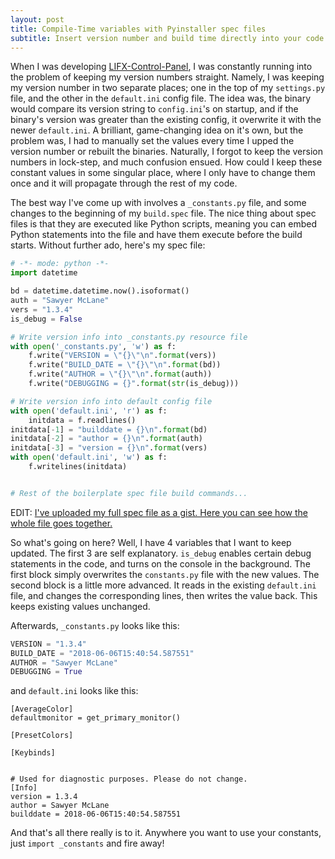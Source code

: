```yaml
---
layout: post
title: Compile-Time variables with Pyinstaller spec files
subtitle: Insert version number and build time directly into your code!
---
```


When I was developing [LIFX-Control-Panel](https://github.com/samclane/LIFX-Control-Panel), I was constantly running into
the problem of keeping my version numbers straight. Namely, I was keeping my version number in two separate places; one 
in the top of my `settings.py` file, and the other in the `default.ini` config file. The idea was, the binary would compare
its version string to `config.ini`'s on startup, and if the binary's version was greater than the existing config, it 
overwrite it with the newer `default.ini`. A brilliant, game-changing idea on it's own, but the problem was, I had to 
manually set the values every time I upped the version number or rebuilt the binaries. Naturally, I forgot to keep the
version numbers in lock-step, and much confusion ensued. How could I keep these constant values in some singular place,
where I only have to change them once and it will propagate through the rest of my code. 


The best way I've come up with involves a `_constants.py` file, and some changes to the beginning of my `build.spec` file.
The nice thing about spec files is that they are executed like Python scripts, meaning you can embed Python statements into the 
file and have them execute before the build starts. Without further ado, here's my spec file:

```python
# -*- mode: python -*-
import datetime

bd = datetime.datetime.now().isoformat()
auth = "Sawyer McLane"
vers = "1.3.4"
is_debug = False

# Write version info into _constants.py resource file
with open('_constants.py', 'w') as f:
    f.write("VERSION = \"{}\"\n".format(vers))
    f.write("BUILD_DATE = \"{}\"\n".format(bd))
    f.write("AUTHOR = \"{}\"\n".format(auth))
    f.write("DEBUGGING = {}".format(str(is_debug)))

# Write version info into default config file
with open('default.ini', 'r') as f:
    initdata = f.readlines()
initdata[-1] = "builddate = {}\n".format(bd)
initdata[-2] = "author = {}\n".format(auth)
initdata[-3] = "version = {}\n".format(vers)
with open('default.ini', 'w') as f:
    f.writelines(initdata)


# Rest of the boilerplate spec file build commands...
```

EDIT: [I've uploaded my full spec file as a gist. Here you can see how the whole file goes together.](https://gist.github.com/samclane/cbf44116a3c1e1a9c5e11c5e932360d3) 

So what's going on here? Well, I have 4 variables that I want to keep updated. The first 3 are self explanatory. `is_debug`
enables certain debug statements in the code, and turns on the console in the background. The first block simply overwrites the
`constants.py` file with the new values. The second block is a little more advanced. It reads in the existing `default.ini` file,
and changes the corresponding lines, then writes the value back. This keeps existing values unchanged. 

Afterwards, `_constants.py` looks like this:

```python
VERSION = "1.3.4"
BUILD_DATE = "2018-06-06T15:40:54.587551"
AUTHOR = "Sawyer McLane"
DEBUGGING = True
```

and `default.ini` looks like this:

```
[AverageColor]
defaultmonitor = get_primary_monitor()

[PresetColors]

[Keybinds]


# Used for diagnostic purposes. Please do not change.
[Info]
version = 1.3.4
author = Sawyer McLane
builddate = 2018-06-06T15:40:54.587551
```

And that's all there really is to it. Anywhere you want to use your constants, just `import _constants` and fire away!